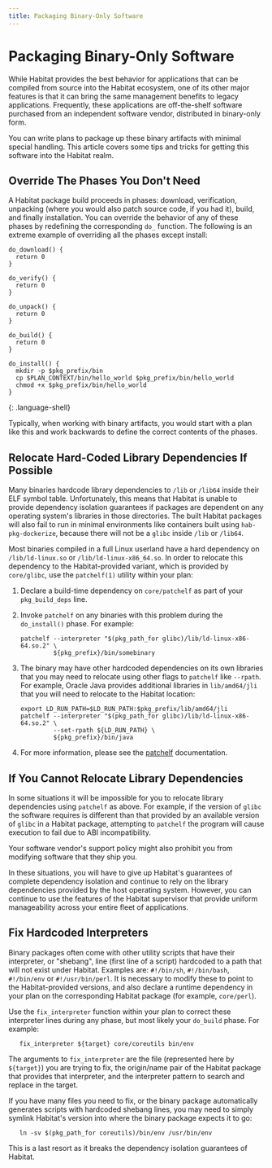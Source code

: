 ```yaml
---
title: Packaging Binary-Only Software
---
```


# Packaging Binary-Only Software

While Habitat provides the best behavior for applications that can be compiled from source into the Habitat ecosystem, one of its other major features is that it can bring the same management benefits to legacy applications. Frequently, these applications are off-the-shelf software purchased from an independent software vendor, distributed in binary-only form.

You can write plans to package up these binary artifacts with minimal special handling. This article covers some tips and tricks for getting this software into the Habitat realm.

## Override The Phases You Don't Need

A Habitat package build proceeds in phases: download, verification, unpacking (where you would also patch source code, if you had it), build, and finally installation. You can override the behavior of any of these phases by redefining the corresponding `do_` function. The following is an extreme example of overriding all the phases except install:

~~~
do_download() {
  return 0
}

do_verify() {
  return 0
}

do_unpack() {
  return 0
}

do_build() {
  return 0
}

do_install() {
  mkdir -p $pkg_prefix/bin
  cp $PLAN_CONTEXT/bin/hello_world $pkg_prefix/bin/hello_world
  chmod +x $pkg_prefix/bin/hello_world
}
~~~
{: .language-shell}

Typically, when working with binary artifacts, you would start with a plan like this and work backwards to define the correct contents of the phases.

## Relocate Hard-Coded Library Dependencies If Possible

Many binaries hardcode library dependencies to `/lib` or `/lib64` inside their ELF symbol table. Unfortunately, this means that Habitat is unable to provide dependency isolation guarantees if packages are dependent on any operating system's libraries in those directories. The built Habitat packages will also fail to run in minimal environments like containers built using `hab-pkg-dockerize`, because there will not be a `glibc` inside `/lib` or `/lib64`.

Most binaries compiled in a full Linux userland have a hard dependency on `/lib/ld-linux.so` or `/lib/ld-linux-x86_64.so`. In order to relocate this dependency to the Habitat-provided variant, which is provided by `core/glibc`, use the `patchelf(1)` utility within your plan:

1. Declare a build-time dependency on `core/patchelf` as part of your `pkg_build_deps` line.
2. Invoke `patchelf` on any binaries with this problem during the `do_install()` phase. For example:

       patchelf --interpreter "$(pkg_path_for glibc)/lib/ld-linux-x86-64.so.2" \
                ${pkg_prefix}/bin/somebinary

3. The binary may have other hardcoded dependencies on its own libraries that you may need to relocate using other flags to `patchelf` like `--rpath`. For example, Oracle Java provides additional libraries in `lib/amd64/jli` that you will need to relocate to the Habitat location:

       export LD_RUN_PATH=$LD_RUN_PATH:$pkg_prefix/lib/amd64/jli
       patchelf --interpreter "$(pkg_path_for glibc)/lib/ld-linux-x86-64.so.2" \
                --set-rpath ${LD_RUN_PATH} \
                ${pkg_prefix}/bin/java

4. For more information, please see the [patchelf](https://nixos.org/patchelf.html) documentation.

## If You Cannot Relocate Library Dependencies

In some situations it will be impossible for you to relocate library dependencies using `patchelf` as above. For example, if the version of `glibc` the software requires is different than that provided by an available version of `glibc` in a Habitat package, attempting to `patchelf` the program will cause execution to fail due to ABI incompatibility.

Your software vendor's support policy might also prohibit you from modifying software that they ship you.

In these situations, you will have to give up Habitat's guarantees of complete dependency isolation and continue to rely on the library dependencies provided by the host operating system. However, you can continue to use the features of the Habitat supervisor that provide uniform manageability across your entire fleet of applications.

## Fix Hardcoded Interpreters

Binary packages often come with other utility scripts that have their interpreter, or "shebang", line (first line of a script) hardcoded to a path that will not exist under Habitat. Examples are: `#!/bin/sh`, `#!/bin/bash`, `#!/bin/env` or `#!/usr/bin/perl`. It is necessary to modify these to point to the Habitat-provided versions, and also declare a runtime dependency in your plan on the corresponding Habitat package (for example, `core/perl`).

Use the `fix_interpreter` function within your plan to correct these interpreter lines during any phase, but most likely your `do_build` phase. For example:

       fix_interpreter ${target} core/coreutils bin/env

The arguments to `fix_interpreter` are the file (represented here by `${target}`) you are trying to fix, the origin/name pair of the Habitat package that provides that interpreter, and the interpreter pattern to search and replace in the target.

If you have many files you need to fix, or the binary package automatically generates scripts with hardcoded shebang lines, you may need to simply symlink Habitat's version into where the binary package expects it to go:

       ln -sv $(pkg_path_for coreutils)/bin/env /usr/bin/env

This is a last resort as it breaks the dependency isolation guarantees of Habitat.

